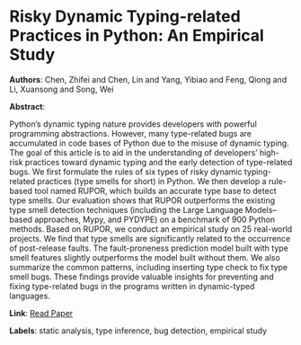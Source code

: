 # Risky Dynamic Typing-related Practices in Python: An Empirical Study

**Authors**: Chen, Zhifei and Chen, Lin and Yang, Yibiao and Feng, Qiong and Li, Xuansong and Song, Wei

**Abstract**:

Python’s dynamic typing nature provides developers with powerful programming abstractions. However, many type-related bugs are accumulated in code bases of Python due to the misuse of dynamic typing. The goal of this article is to aid in the understanding of developers’ high-risk practices toward dynamic typing and the early detection of type-related bugs. We first formulate the rules of six types of risky dynamic typing-related practices (type smells for short) in Python. We then develop a rule-based tool named RUPOR, which builds an accurate type base to detect type smells. Our evaluation shows that RUPOR outperforms the existing type smell detection techniques (including the Large Language Models–based approaches, Mypy, and PYDYPE) on a benchmark of 900 Python methods. Based on RUPOR, we conduct an empirical study on 25 real-world projects. We find that type smells are significantly related to the occurrence of post-release faults. The fault-proneness prediction model built with type smell features slightly outperforms the model built without them. We also summarize the common patterns, including inserting type check to fix type smell bugs. These findings provide valuable insights for preventing and fixing type-related bugs in the programs written in dynamic-typed languages.

**Link**: [Read Paper](https://doi.org/10.1145/3649593)

**Labels**: static analysis, type inference, bug detection, empirical study
